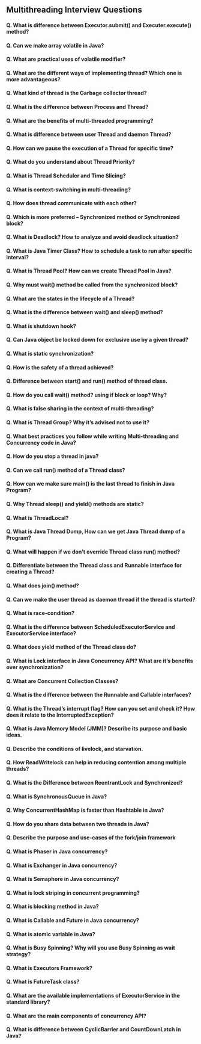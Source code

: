 ## Multithreading Interview Questions

#### Q. What is difference between Executor.submit() and Executer.execute() method?
#### Q. Can we make array volatile in Java?
#### Q. What are practical uses of volatile modifier?
#### Q. What are the different ways of implementing thread? Which one is more advantageous?
#### Q. What kind of thread is the Garbage collector thread?
#### Q. What is the difference between Process and Thread?
#### Q. What are the benefits of multi-threaded programming?
#### Q. What is difference between user Thread and daemon Thread?
#### Q. How can we pause the execution of a Thread for specific time?
#### Q. What do you understand about Thread Priority?
#### Q. What is Thread Scheduler and Time Slicing?
#### Q. What is context-switching in multi-threading?
#### Q. How does thread communicate with each other?
#### Q. Which is more preferred – Synchronized method or Synchronized block?
#### Q. What is Deadlock? How to analyze and avoid deadlock situation?
#### Q. What is Java Timer Class? How to schedule a task to run after specific interval?
#### Q. What is Thread Pool? How can we create Thread Pool in Java?
#### Q. Why must wait() method be called from the synchronized block?
#### Q. What are the states in the lifecycle of a Thread?
#### Q. What is the difference between wait() and sleep() method?
#### Q. What is shutdown hook?
#### Q. Can Java object be locked down for exclusive use by a given thread?
#### Q. What is static synchronization?
#### Q. How is the safety of a thread achieved?
#### Q. Difference between start() and run() method of thread class.
#### Q. How do you call wait() method? using if block or loop? Why?
#### Q. What is false sharing in the context of multi-threading?
#### Q. What is Thread Group? Why it’s advised not to use it?
#### Q. What best practices you follow while writing Multi-threading and Concurrency code in Java?
#### Q. How do you stop a thread in java?
#### Q. Can we call run() method of a Thread class?
#### Q. How can we make sure main() is the last thread to finish in Java Program?
#### Q. Why Thread sleep() and yield() methods are static?
#### Q. What is ThreadLocal?
#### Q. What is Java Thread Dump, How can we get Java Thread dump of a Program?
#### Q. What will happen if we don’t override Thread class run() method?
#### Q. Differentiate between the Thread class and Runnable interface for creating a Thread?
#### Q. What does join() method?
#### Q. Can we make the user thread as daemon thread if the thread is started?
#### Q. What is race-condition?
#### Q. What is the difference between ScheduledExecutorService and ExecutorService interface?
#### Q. What does yield method of the Thread class do?
#### Q. What is Lock interface in Java Concurrency API? What are it’s benefits over synchronization?
#### Q. What are Concurrent Collection Classes?
#### Q. What is the difference between the Runnable and Callable interfaces?
#### Q. What is the Thread’s interrupt flag? How can you set and check it? How does it relate to the InterruptedException?
#### Q. What is Java Memory Model (JMM)? Describe its purpose and basic ideas.
#### Q. Describe the conditions of livelock, and starvation.
#### Q. How ReadWritelock can help in reducing contention among multiple threads?
#### Q. What is the Difference between ReentrantLock and Synchronized?
#### Q. What is SynchronousQueue in Java?
#### Q. Why ConcurrentHashMap is faster than Hashtable in Java?
#### Q. How do you share data between two threads in Java?
#### Q. Describe the purpose and use-cases of the fork/join framework
#### Q. What is Phaser in Java concurrency?
#### Q. What is Exchanger in Java concurrency?
#### Q. What is Semaphore in Java concurrency?
#### Q. What is lock striping in concurrent programming?
#### Q. What is blocking method in Java?
#### Q. What is Callable and Future in Java concurrency?
#### Q. What is atomic variable in Java?
#### Q. What is Busy Spinning? Why will you use Busy Spinning as wait strategy?
#### Q. What is Executors Framework?
#### Q. What is FutureTask class?
#### Q. What are the available implementations of ExecutorService in the standard library?
#### Q. What are the main components of concurrency API?
#### Q. What is difference between CyclicBarrier and CountDownLatch in Java?